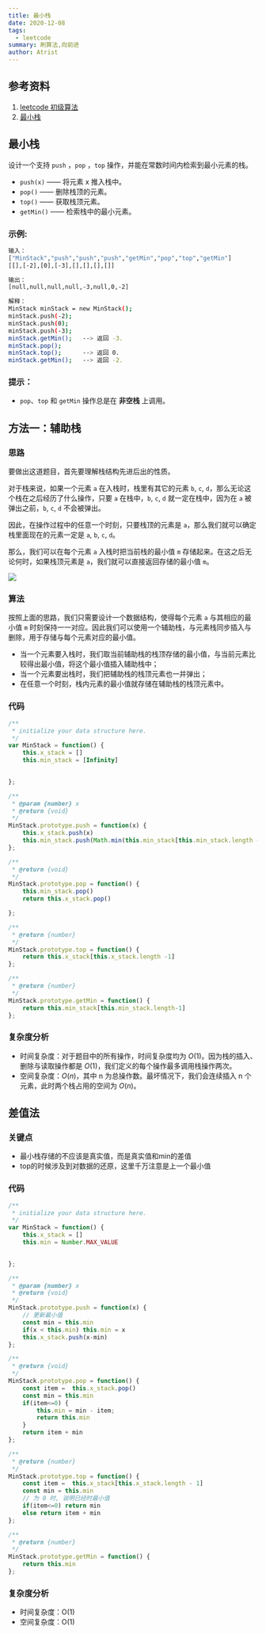 ```yaml
---
title: 最小栈
date: 2020-12-08
tags: 
  - leetcode
summary: 刷算法,向前进
author: Atrist
---
```


## 参考资料

1. [leetcode 初级算法](https://leetcode-cn.com/leetbook/detail/top-interview-questions-easy/)
2. [最小栈](https://leetcode-cn.com/problems/min-stack/description/)

## 最小栈
设计一个支持 `push` ，`pop` ，`top` 操作，并能在常数时间内检索到最小元素的栈。

- `push(x)` —— 将元素 x 推入栈中。
- `pop()` —— 删除栈顶的元素。
- `top()` —— 获取栈顶元素。
- `getMin()` —— 检索栈中的最小元素。
### 示例:
```bash
输入：
["MinStack","push","push","push","getMin","pop","top","getMin"]
[[],[-2],[0],[-3],[],[],[],[]]

输出：
[null,null,null,null,-3,null,0,-2]

解释：
MinStack minStack = new MinStack();
minStack.push(-2);
minStack.push(0);
minStack.push(-3);
minStack.getMin();   --> 返回 -3.
minStack.pop();
minStack.top();      --> 返回 0.
minStack.getMin();   --> 返回 -2.
```
### 提示：

- `pop`、`top` 和 `getMin` 操作总是在 **非空栈** 上调用。

## 方法一：辅助栈
### 思路

要做出这道题目，首先要理解栈结构先进后出的性质。

对于栈来说，如果一个元素 `a` 在入栈时，栈里有其它的元素 `b`, `c`, `d`，那么无论这个栈在之后经历了什么操作，只要 `a` 在栈中，`b`, `c`, `d` 就一定在栈中，因为在 `a` 被弹出之前，`b`, `c`, `d` 不会被弹出。

因此，在操作过程中的任意一个时刻，只要栈顶的元素是 `a`，那么我们就可以确定栈里面现在的元素一定是 `a`, `b`, `c`, `d`。

那么，我们可以在每个元素 `a` 入栈时把当前栈的最小值 `m` 存储起来。在这之后无论何时，如果栈顶元素是 `a`，我们就可以直接返回存储的最小值 `m`。

![](./images/155_fig1.gif)



### 算法

按照上面的思路，我们只需要设计一个数据结构，使得每个元素 `a` 与其相应的最小值 `m` 时刻保持一一对应。因此我们可以使用一个辅助栈，与元素栈同步插入与删除，用于存储与每个元素对应的最小值。

- 当一个元素要入栈时，我们取当前辅助栈的栈顶存储的最小值，与当前元素比较得出最小值，将这个最小值插入辅助栈中；
- 当一个元素要出栈时，我们把辅助栈的栈顶元素也一并弹出；
- 在任意一个时刻，栈内元素的最小值就存储在辅助栈的栈顶元素中。

### 代码
```js
/**
 * initialize your data structure here.
 */
var MinStack = function() {
    this.x_stack = []
    this.min_stack = [Infinity]
    

};

/** 
 * @param {number} x
 * @return {void}
 */
MinStack.prototype.push = function(x) {
    this.x_stack.push(x)
    this.min_stack.push(Math.min(this.min_stack[this.min_stack.length -1], x))
};

/**
 * @return {void}
 */
MinStack.prototype.pop = function() {
    this.min_stack.pop()
    return this.x_stack.pop()

};

/**
 * @return {number}
 */
MinStack.prototype.top = function() {
    return this.x_stack[this.x_stack.length -1]
};

/**
 * @return {number}
 */
MinStack.prototype.getMin = function() {
    return this.min_stack[this.min_stack.length-1]
};
```

### 复杂度分析

- 时间复杂度：对于题目中的所有操作，时间复杂度均为 $O(1)$。因为栈的插入、删除与读取操作都是 $O(1)$，我们定义的每个操作最多调用栈操作两次。
- 空间复杂度：$O(n)$，其中 n 为总操作数。最坏情况下，我们会连续插入 n 个元素，此时两个栈占用的空间为 $O(n)$。

## 差值法
### 关键点
- 最小栈存储的不应该是真实值，而是真实值和min的差值
- top的时候涉及到对数据的还原，这里千万注意是上一个最小值

### 代码
```js
/**
 * initialize your data structure here.
 */
var MinStack = function() {
    this.x_stack = []
    this.min = Number.MAX_VALUE
    

};

/** 
 * @param {number} x
 * @return {void}
 */
MinStack.prototype.push = function(x) {
    // 更新最小值
    const min = this.min
    if(x < this.min) this.min = x
    this.x_stack.push(x-min)
};

/**
 * @return {void}
 */
MinStack.prototype.pop = function() {
    const item =  this.x_stack.pop()
    const min = this.min
    if(item<=0) {
        this.min = min - item;
        return this.min 
    }
    return item + min
};

/**
 * @return {number}
 */
MinStack.prototype.top = function() {
    const item =  this.x_stack[this.x_stack.length - 1]
    const min = this.min
    // 为 0 时, 说明已经时最小值
    if(item<=0) return min
    else return item + min
};

/**
 * @return {number}
 */
MinStack.prototype.getMin = function() {
    return this.min
};
```
### 复杂度分析
- 时间复杂度：O(1)
-  空间复杂度：O(1)